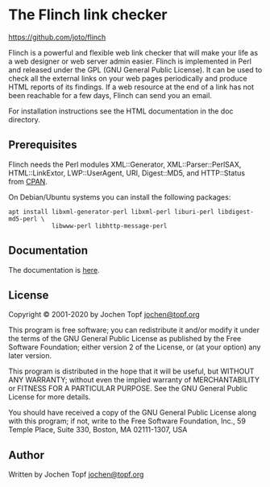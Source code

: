 
# The Flinch link checker

https://github.com/joto/flinch

Flinch is a powerful and flexible web link checker that will make your life
as a web designer or web server admin easier. Flinch is implemented in Perl
and released under the GPL (GNU General Public License). It can be used to
check all the external links on your web pages periodically and produce HTML
reports of its findings. If a web resource at the end of a link has not been
reachable for a few days, Flinch can send you an email.

For installation instructions see the HTML documentation in the doc directory.

## Prerequisites

Flinch needs the Perl modules XML::Generator, XML::Parser::PerlSAX,
HTML::LinkExtor, LWP::UserAgent, URI, Digest::MD5, and HTTP::Status from
[CPAN](https://www.cpan.org/).

On Debian/Ubuntu systems you can install the following packages:

```
apt install libxml-generator-perl libxml-perl liburi-perl libdigest-md5-perl \
            libwww-perl libhttp-message-perl
```

## Documentation

The documentation is
[here](https://www.jochentopf.com/software/flinch/index.html).

## License

Copyright © 2001-2020 by Jochen Topf <jochen@topf.org>

This program is free software; you can redistribute it and/or modify it under
the terms of the GNU General Public License as published by the Free Software
Foundation; either version 2 of the License, or (at your option) any later
version.

This program is distributed in the hope that it will be useful, but WITHOUT ANY
WARRANTY; without even the implied warranty of MERCHANTABILITY or FITNESS FOR A
PARTICULAR PURPOSE. See the GNU General Public License for more details.

You should have received a copy of the GNU General Public License along with
this program; if not, write to the Free Software Foundation, Inc., 59 Temple
Place, Suite 330, Boston, MA 02111-1307, USA

## Author

Written by Jochen Topf <jochen@topf.org>

